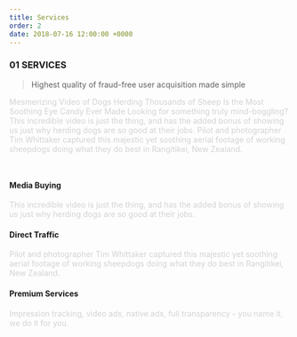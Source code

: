```yaml
---
title: Services
order: 2
date: 2018-07-16 12:00:00 +0000
---
```


<h3><span class="number">01</span> SERVICES</h3>
<div class="row">
  <div class="col-xs-12 col-sm-6">
    <blockquote><p>Highest quality of <span style="white-space: nowrap;">fraud-free</span> user acquisition made simple</p></blockquote>
  </div>
  <div class="col-xs-12 col-sm-6">
    <p style="color: lightgrey;">Mesmerizing Video of Dogs Herding Thousands of Sheep Is the Most Soothing Eye Candy Ever Made
    Looking for something truly mind-boggling? This incredible video is just the thing, and has the added bonus of showing us just why herding dogs are so good at their jobs. Pilot and photographer Tim Whittaker captured this majestic yet soothing aerial footage of working sheepdogs doing what they do best in Rangitikei, New Zealand.</p>
  </div>
</div>
<div class="row u-menu-paddding" style="margin-top: 3rem;">
  <div class="col-xs-12 col-sm-4">
    <div class="item">
      <h4>Media Buying</h4>
      <p style="color: lightgrey;">This incredible video is just the thing, and has the added bonus of showing us just why herding dogs are so good at their jobs.</p>
    </div>
  </div>
  <div class="col-xs-12 col-sm-4">
    <div class="item">
      <h4>Direct Traffic</h4>
      <p style="color: lightgrey;">Pilot and photographer Tim Whittaker captured this majestic yet soothing aerial footage of working sheepdogs doing what they do best in Rangitikei, New Zealand.</p>
    </div>
  </div>
  <div class="col-xs-12 col-sm-4">
    <div class="item">
      <h4>Premium Services</h4>
      <p style="color: lightgrey;">Impression tracking, video ads, native ads, full transparency - you name it, we do it for you.</p>
    </div>
  </div>
</div>